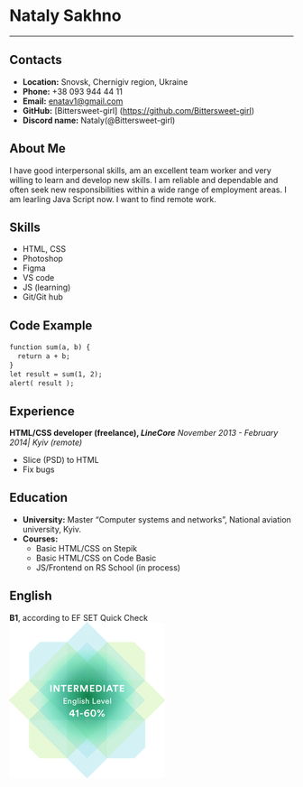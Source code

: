# Nataly Sakhno
--------------
## Contacts

- **Location:** Snovsk, Chernigiv region, Ukraine
- **Phone:** +38 093 944 44 11
- **Email:** enatav1@gmail.com
- **GitHub:** [Bittersweet-girl] (https://github.com/Bittersweet-girl)
- **Discord name:** Nataly(@Bittersweet-girl)

## About Me

I have good interpersonal skills, am an excellent team worker and very willing to learn and develop new skills.
I am reliable and dependable and often seek new responsibilities within a wide range of employment areas.
I am learling Java Script now. I want to find remote work.

## Skills

- HTML, CSS
- Photoshop
- Figma
- VS code
- JS (learning)
- Git/Git hub

## Code Example

```
function sum(a, b) {
  return a + b;
}
let result = sum(1, 2);
alert( result );
```

## Experience

**HTML/CSS developer (freelance), _LineCore_**
_November 2013 - February 2014| Kyiv (remote)_

- Slice (PSD) to HTML
- Fix bugs

## Education

- **University:** Master “Computer systems and networks”, National aviation university, Kyiv.
- **Courses:**
  - Basic HTML/CSS on Stepik
  - Basic HTML/CSS on Code Basic
  - JS/Frontend on RS School (in process)

## English

**B1**, according to EF SET Quick Check ![EF SET Quick Check](/eng.png)
